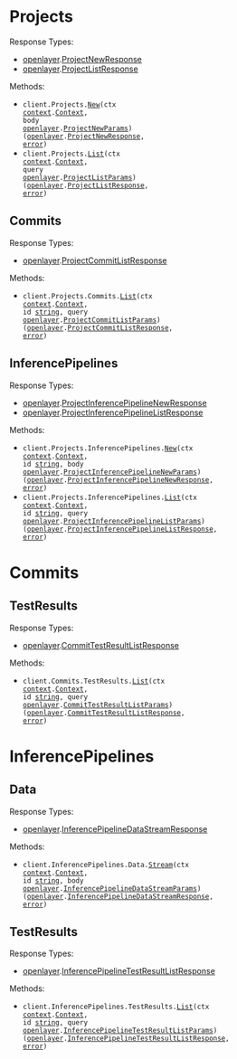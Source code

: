 # Projects

Response Types:

- <a href="https://pkg.go.dev/github.com/openlayer-ai/openlayer-go">openlayer</a>.<a href="https://pkg.go.dev/github.com/openlayer-ai/openlayer-go#ProjectNewResponse">ProjectNewResponse</a>
- <a href="https://pkg.go.dev/github.com/openlayer-ai/openlayer-go">openlayer</a>.<a href="https://pkg.go.dev/github.com/openlayer-ai/openlayer-go#ProjectListResponse">ProjectListResponse</a>

Methods:

- <code title="post /projects">client.Projects.<a href="https://pkg.go.dev/github.com/openlayer-ai/openlayer-go#ProjectService.New">New</a>(ctx <a href="https://pkg.go.dev/context">context</a>.<a href="https://pkg.go.dev/context#Context">Context</a>, body <a href="https://pkg.go.dev/github.com/openlayer-ai/openlayer-go">openlayer</a>.<a href="https://pkg.go.dev/github.com/openlayer-ai/openlayer-go#ProjectNewParams">ProjectNewParams</a>) (<a href="https://pkg.go.dev/github.com/openlayer-ai/openlayer-go">openlayer</a>.<a href="https://pkg.go.dev/github.com/openlayer-ai/openlayer-go#ProjectNewResponse">ProjectNewResponse</a>, <a href="https://pkg.go.dev/builtin#error">error</a>)</code>
- <code title="get /projects">client.Projects.<a href="https://pkg.go.dev/github.com/openlayer-ai/openlayer-go#ProjectService.List">List</a>(ctx <a href="https://pkg.go.dev/context">context</a>.<a href="https://pkg.go.dev/context#Context">Context</a>, query <a href="https://pkg.go.dev/github.com/openlayer-ai/openlayer-go">openlayer</a>.<a href="https://pkg.go.dev/github.com/openlayer-ai/openlayer-go#ProjectListParams">ProjectListParams</a>) (<a href="https://pkg.go.dev/github.com/openlayer-ai/openlayer-go">openlayer</a>.<a href="https://pkg.go.dev/github.com/openlayer-ai/openlayer-go#ProjectListResponse">ProjectListResponse</a>, <a href="https://pkg.go.dev/builtin#error">error</a>)</code>

## Commits

Response Types:

- <a href="https://pkg.go.dev/github.com/openlayer-ai/openlayer-go">openlayer</a>.<a href="https://pkg.go.dev/github.com/openlayer-ai/openlayer-go#ProjectCommitListResponse">ProjectCommitListResponse</a>

Methods:

- <code title="get /projects/{id}/versions">client.Projects.Commits.<a href="https://pkg.go.dev/github.com/openlayer-ai/openlayer-go#ProjectCommitService.List">List</a>(ctx <a href="https://pkg.go.dev/context">context</a>.<a href="https://pkg.go.dev/context#Context">Context</a>, id <a href="https://pkg.go.dev/builtin#string">string</a>, query <a href="https://pkg.go.dev/github.com/openlayer-ai/openlayer-go">openlayer</a>.<a href="https://pkg.go.dev/github.com/openlayer-ai/openlayer-go#ProjectCommitListParams">ProjectCommitListParams</a>) (<a href="https://pkg.go.dev/github.com/openlayer-ai/openlayer-go">openlayer</a>.<a href="https://pkg.go.dev/github.com/openlayer-ai/openlayer-go#ProjectCommitListResponse">ProjectCommitListResponse</a>, <a href="https://pkg.go.dev/builtin#error">error</a>)</code>

## InferencePipelines

Response Types:

- <a href="https://pkg.go.dev/github.com/openlayer-ai/openlayer-go">openlayer</a>.<a href="https://pkg.go.dev/github.com/openlayer-ai/openlayer-go#ProjectInferencePipelineNewResponse">ProjectInferencePipelineNewResponse</a>
- <a href="https://pkg.go.dev/github.com/openlayer-ai/openlayer-go">openlayer</a>.<a href="https://pkg.go.dev/github.com/openlayer-ai/openlayer-go#ProjectInferencePipelineListResponse">ProjectInferencePipelineListResponse</a>

Methods:

- <code title="post /projects/{id}/inference-pipelines">client.Projects.InferencePipelines.<a href="https://pkg.go.dev/github.com/openlayer-ai/openlayer-go#ProjectInferencePipelineService.New">New</a>(ctx <a href="https://pkg.go.dev/context">context</a>.<a href="https://pkg.go.dev/context#Context">Context</a>, id <a href="https://pkg.go.dev/builtin#string">string</a>, body <a href="https://pkg.go.dev/github.com/openlayer-ai/openlayer-go">openlayer</a>.<a href="https://pkg.go.dev/github.com/openlayer-ai/openlayer-go#ProjectInferencePipelineNewParams">ProjectInferencePipelineNewParams</a>) (<a href="https://pkg.go.dev/github.com/openlayer-ai/openlayer-go">openlayer</a>.<a href="https://pkg.go.dev/github.com/openlayer-ai/openlayer-go#ProjectInferencePipelineNewResponse">ProjectInferencePipelineNewResponse</a>, <a href="https://pkg.go.dev/builtin#error">error</a>)</code>
- <code title="get /projects/{id}/inference-pipelines">client.Projects.InferencePipelines.<a href="https://pkg.go.dev/github.com/openlayer-ai/openlayer-go#ProjectInferencePipelineService.List">List</a>(ctx <a href="https://pkg.go.dev/context">context</a>.<a href="https://pkg.go.dev/context#Context">Context</a>, id <a href="https://pkg.go.dev/builtin#string">string</a>, query <a href="https://pkg.go.dev/github.com/openlayer-ai/openlayer-go">openlayer</a>.<a href="https://pkg.go.dev/github.com/openlayer-ai/openlayer-go#ProjectInferencePipelineListParams">ProjectInferencePipelineListParams</a>) (<a href="https://pkg.go.dev/github.com/openlayer-ai/openlayer-go">openlayer</a>.<a href="https://pkg.go.dev/github.com/openlayer-ai/openlayer-go#ProjectInferencePipelineListResponse">ProjectInferencePipelineListResponse</a>, <a href="https://pkg.go.dev/builtin#error">error</a>)</code>

# Commits

## TestResults

Response Types:

- <a href="https://pkg.go.dev/github.com/openlayer-ai/openlayer-go">openlayer</a>.<a href="https://pkg.go.dev/github.com/openlayer-ai/openlayer-go#CommitTestResultListResponse">CommitTestResultListResponse</a>

Methods:

- <code title="get /versions/{id}/results">client.Commits.TestResults.<a href="https://pkg.go.dev/github.com/openlayer-ai/openlayer-go#CommitTestResultService.List">List</a>(ctx <a href="https://pkg.go.dev/context">context</a>.<a href="https://pkg.go.dev/context#Context">Context</a>, id <a href="https://pkg.go.dev/builtin#string">string</a>, query <a href="https://pkg.go.dev/github.com/openlayer-ai/openlayer-go">openlayer</a>.<a href="https://pkg.go.dev/github.com/openlayer-ai/openlayer-go#CommitTestResultListParams">CommitTestResultListParams</a>) (<a href="https://pkg.go.dev/github.com/openlayer-ai/openlayer-go">openlayer</a>.<a href="https://pkg.go.dev/github.com/openlayer-ai/openlayer-go#CommitTestResultListResponse">CommitTestResultListResponse</a>, <a href="https://pkg.go.dev/builtin#error">error</a>)</code>

# InferencePipelines

## Data

Response Types:

- <a href="https://pkg.go.dev/github.com/openlayer-ai/openlayer-go">openlayer</a>.<a href="https://pkg.go.dev/github.com/openlayer-ai/openlayer-go#InferencePipelineDataStreamResponse">InferencePipelineDataStreamResponse</a>

Methods:

- <code title="post /inference-pipelines/{id}/data-stream">client.InferencePipelines.Data.<a href="https://pkg.go.dev/github.com/openlayer-ai/openlayer-go#InferencePipelineDataService.Stream">Stream</a>(ctx <a href="https://pkg.go.dev/context">context</a>.<a href="https://pkg.go.dev/context#Context">Context</a>, id <a href="https://pkg.go.dev/builtin#string">string</a>, body <a href="https://pkg.go.dev/github.com/openlayer-ai/openlayer-go">openlayer</a>.<a href="https://pkg.go.dev/github.com/openlayer-ai/openlayer-go#InferencePipelineDataStreamParams">InferencePipelineDataStreamParams</a>) (<a href="https://pkg.go.dev/github.com/openlayer-ai/openlayer-go">openlayer</a>.<a href="https://pkg.go.dev/github.com/openlayer-ai/openlayer-go#InferencePipelineDataStreamResponse">InferencePipelineDataStreamResponse</a>, <a href="https://pkg.go.dev/builtin#error">error</a>)</code>

## TestResults

Response Types:

- <a href="https://pkg.go.dev/github.com/openlayer-ai/openlayer-go">openlayer</a>.<a href="https://pkg.go.dev/github.com/openlayer-ai/openlayer-go#InferencePipelineTestResultListResponse">InferencePipelineTestResultListResponse</a>

Methods:

- <code title="get /inference-pipelines/{id}/results">client.InferencePipelines.TestResults.<a href="https://pkg.go.dev/github.com/openlayer-ai/openlayer-go#InferencePipelineTestResultService.List">List</a>(ctx <a href="https://pkg.go.dev/context">context</a>.<a href="https://pkg.go.dev/context#Context">Context</a>, id <a href="https://pkg.go.dev/builtin#string">string</a>, query <a href="https://pkg.go.dev/github.com/openlayer-ai/openlayer-go">openlayer</a>.<a href="https://pkg.go.dev/github.com/openlayer-ai/openlayer-go#InferencePipelineTestResultListParams">InferencePipelineTestResultListParams</a>) (<a href="https://pkg.go.dev/github.com/openlayer-ai/openlayer-go">openlayer</a>.<a href="https://pkg.go.dev/github.com/openlayer-ai/openlayer-go#InferencePipelineTestResultListResponse">InferencePipelineTestResultListResponse</a>, <a href="https://pkg.go.dev/builtin#error">error</a>)</code>
